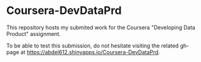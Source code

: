 # Coursera-DevDataPrd
This repository hosts my submited work for the Coursera "Developing Data Product" assignment.

To be able to test this submission, do not hesitate visiting the related gh-page at <https://abdel612.shinyapps.io/Coursera-DevDataPrd>.
